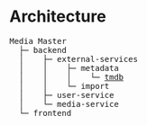 # Architecture

<pre>
Media Master
  ├─ backend
  │    ├─ external-services
  │    │    ├─ metadata
  │    │    │    └─ <a href="./backend/external-services/metadata/tmdb">tmdb</a>
  │    │    └─ import
  │    ├─ user-service
  │    └─ media-service
  └─ frontend
</pre>

